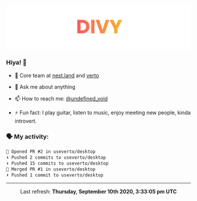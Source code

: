 
![](https://github.com/divy-work/divy-work/raw/master/assets/divy.png)

### Hiya! 👋

- 🔭 Core team at [nest.land](https://github.com/nestdotland/nest.land) and [verto](https://github.com/useverto/verto)

- 💬 Ask me about anything

- 📫 How to reach me: [@undefined_void](https://instagram.com/divy.exe)

- ⚡ Fun fact: I play guitar, listen to music, enjoy meeting new people, kinda introvert.

### 🗣 My activity:

```
💪 Opened PR #2 in useverto/desktop
⬆️ Pushed 2 commits to useverto/desktop
⬆️ Pushed 15 commits to useverto/desktop
🎉 Merged PR #1 in useverto/desktop
⬆️ Pushed 1 commit to useverto/desktop
```

------------
<p align="center">Last refresh: <b>Thursday, September 10th 2020, 3:33:05 pm UTC</b></p>
